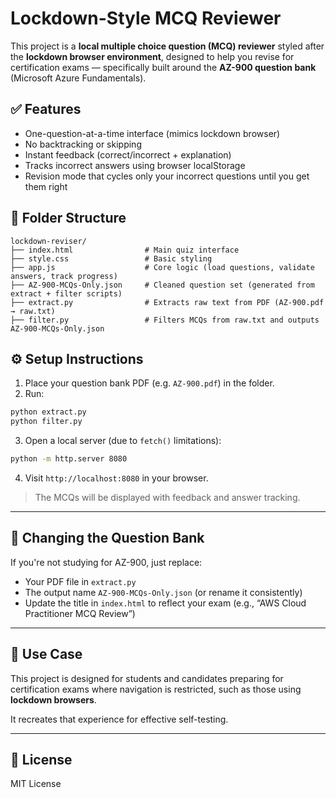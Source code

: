 # Lockdown-Style MCQ Reviewer

This project is a **local multiple choice question (MCQ) reviewer** styled after the **lockdown browser environment**, designed to help you revise for certification exams — specifically built around the **AZ-900 question bank** (Microsoft Azure Fundamentals).

## ✅ Features

- One-question-at-a-time interface (mimics lockdown browser)
- No backtracking or skipping
- Instant feedback (correct/incorrect + explanation)
- Tracks incorrect answers using browser localStorage
- Revision mode that cycles only your incorrect questions until you get them right

## 📂 Folder Structure

```
lockdown-reviser/
├── index.html                # Main quiz interface
├── style.css                 # Basic styling
├── app.js                    # Core logic (load questions, validate answers, track progress)
├── AZ-900-MCQs-Only.json     # Cleaned question set (generated from extract + filter scripts)
├── extract.py                # Extracts raw text from PDF (AZ-900.pdf → raw.txt)
├── filter.py                 # Filters MCQs from raw.txt and outputs AZ-900-MCQs-Only.json
```

## ⚙️ Setup Instructions

1. Place your question bank PDF (e.g. `AZ-900.pdf`) in the folder.
2. Run:

```bash
python extract.py
python filter.py
```

3. Open a local server (due to `fetch()` limitations):

```bash
python -m http.server 8080
```

4. Visit `http://localhost:8080` in your browser.

> The MCQs will be displayed with feedback and answer tracking.

---

## 🔄 Changing the Question Bank

If you're not studying for AZ-900, just replace:
- Your PDF file in `extract.py`
- The output name `AZ-900-MCQs-Only.json` (or rename it consistently)
- Update the title in `index.html` to reflect your exam (e.g., “AWS Cloud Practitioner MCQ Review”)

---

## 🧩 Use Case

This project is designed for students and candidates preparing for certification exams where navigation is restricted, such as those using **lockdown browsers**.

It recreates that experience for effective self-testing.

---

## 📄 License

MIT License
